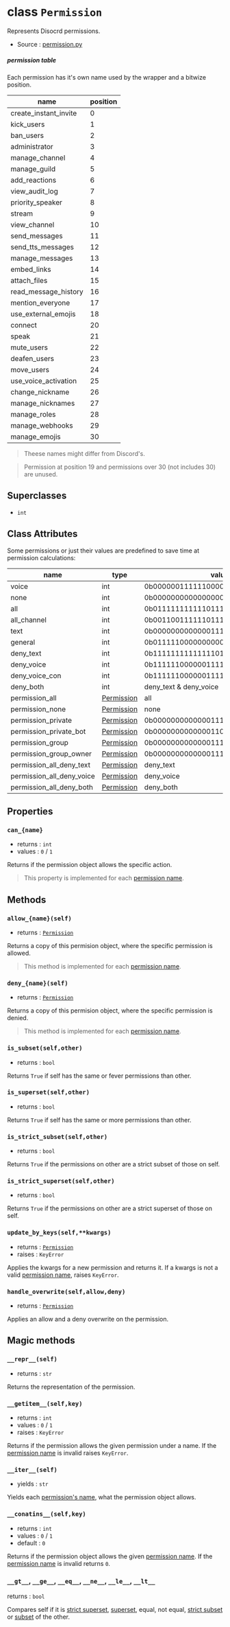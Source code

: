 # class `Permission`

Represents Disocrd permissions.

- Source : [permission.py](https://github.com/HuyaneMatsu/hata/blob/master/hata/permission.py)

##### permission table

Each permission has it's own name used by the wrapper and a bitwize position.

| name                      | position  |
|---------------------------|-----------|
| create_instant_invite     |  0        |
| kick_users                |  1        |
| ban_users                 |  2        |
| administrator             |  3        |
| manage_channel            |  4        |
| manage_guild              |  5        |
| add_reactions             |  6        |
| view_audit_log            |  7        |
| priority_speaker          |  8        |
| stream                    |  9        |
| view_channel              | 10        |
| send_messages             | 11        |
| send_tts_messages         | 12        |
| manage_messages           | 13        |
| embed_links               | 14        |
| attach_files              | 15        |
| read_message_history      | 16        |
| mention_everyone          | 17        |
| use_external_emojis       | 18        |
| connect                   | 20        |
| speak                     | 21        |
| mute_users                | 22        |
| deafen_users              | 23        |
| move_users                | 24        |
| use_voice_activation      | 25        |
| change_nickname           | 26        |
| manage_nicknames          | 27        |
| manage_roles              | 28        |
| manage_webhooks           | 29        |
| manage_emojis             | 30        |

> Theese names might differ from Discord's.

> Permission at position 19 and permissions over 30 (not includes 30) are
unused.

## Superclasses

- `int`

## Class Attributes

Some permissions or just their values are predefined to save time at
permission calculations:

| name                      | type                          | value                                 |
|---------------------------|-------------------------------|---------------------------------------|
| voice                     | int                           | 0b00000011111100000000001100000000    |
| none                      | int                           | 0b00000000000000000000000000000000    |
| all                       | int                           | 0b01111111111101111111111111111111    |
| all_channel               | int                           | 0b00110011111101111111111001010001    |
| text                      | int                           | 0b00000000000001111111110001000000    |
| general                   | int                           | 0b01111100000000000000000010111111    |
| deny_text                 | int                           | 0b11111111111111011000011111111111    |
| deny_voice                | int                           | 0b11111100000011111111111011111111    |
| deny_voice_con            | int                           | 0b11111100000011111111111011111111    |
| deny_both                 | int                           | deny_text & deny_voice                |
| permission_all            | [Permission](Permission.md)   | all                                   |
| permission_none           | [Permission](Permission.md)   | none                                  |
| permission_private        | [Permission](Permission.md)   | 0b00000000000001111100110001000000    |
| permission_private_bot    | [Permission](Permission.md)   | 0b00000000000001101100110001000000    |
| permission_group          | [Permission](Permission.md)   | 0b00000000000001111100010001000000    |
| permission_group_owner    | [Permission](Permission.md)   | 0b00000000000001111100110001000010    |
| permission_all_deny_text  | [Permission](Permission.md)   | deny_text                             |
| permission_all_deny_voice | [Permission](Permission.md)   | deny_voice                            |
| permission_all_deny_both  | [Permission](Permission.md)   | deny_both                             |

## Properties

### `can_{name}`

- returns : `int`
- values : `0` / `1`

Returns if the permission object allows the specific action.

> This property is implemented for each [permission name](#permission-table).

## Methods

### `allow_{name}(self)`

- returns : [`Permission`](Permission.md)

Returns a copy of this permision object, where the specific permission is
allowed.

> This method is implemented for each [permission name](#permission-table).

### `deny_{name}(self)`

- returns : [`Permission`](Permission.md)

Returns a copy of this permision object, where the specific permission is
denied.

> This method is implemented for each [permission name](#permission-table).

### `is_subset(self,other)`

- returns : `bool`

Returns `True` if self has the same or fever permissions than other.

### `is_superset(self,other)`

- returns : `bool`

Returns `True` if self has the same or more permissions than other.

### `is_strict_subset(self,other)`

- returns : `bool`

Returns `True` if the permissions on other are a strict subset of those on
self.

### `is_strict_superset(self,other)`

- returns : `bool`

Returns `True` if the permissions on other are a strict superset of those on
self.

### `update_by_keys(self,**kwargs)`

- returns : [`Permission`](Permission.md)
- raises : `KeyError`

Applies the kwargs for a new permission and returns it. If a kwargs is not a
valid [permission name](#permission-table), raises `KeyError`.

### `handle_overwrite(self,allow,deny)`

- returns : [`Permission`](Permission.md)

Applies an allow and a deny overwrite on the permission.

## Magic methods

### `__repr__(self)`

- returns : `str`

Returns the representation of the permission.

### `__getitem__(self,key)`

- returns : `int`
- values : `0` / `1`
- raises : `KeyError`

Returns if the permission allows the given permission under a name.
If the [permission name](#permission-table) is invalid raises `KeyError`.

### `__iter__(self)`

- yields : `str`

Yields each [permission's name](#permission-table), what the permission object allows.

### `__conatins__(self,key)`

- returns : `int`
- values : `0` / `1`
- default : `0`

Returns if the permission object allows the given
[permission name](#permission-table).
If the [permission name](#permission-table) is invalid returns `0`.

### `__gt__`, `__ge__`, `__eq__`, `__ne__`, `__le__`, `__lt__`

returns : `bool`

Compares self if it is
[strict superset](#is_strict_supersetselfother),
[superset](#is_supersetselfother), equal, not equal,
[strict subset](#is_strict_subsetselfother) or
[subset](#is_subsetselfother) of the other.





